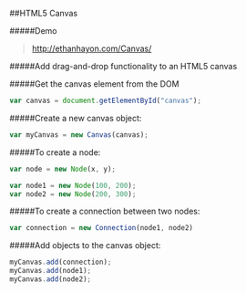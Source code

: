 ##HTML5 Canvas

#####Demo
> http://ethanhayon.com/Canvas/

#####Add drag-and-drop functionality to an HTML5 canvas

#####Get the canvas element from the DOM
```javascript
var canvas = document.getElementById("canvas");
```

#####Create a new canvas object:
```javascript
var myCanvas = new Canvas(canvas);
```

#####To create a node:
```javascript
var node = new Node(x, y);
```
```javascript
var node1 = new Node(100, 200);
var node2 = new Node(200, 300);
```

#####To create a connection between two nodes:
```javascript
var connection = new Connection(node1, node2)
```

#####Add objects to the canvas object:
```javascript
myCanvas.add(connection);
myCanvas.add(node1);
myCanvas.add(node2);
```
